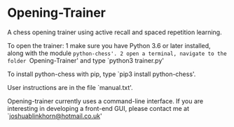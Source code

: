 # Opening-Trainer
A chess opening trainer using active recall and spaced repetition learning.

To open the trainer:
  1 	make sure you have Python 3.6 or later installed, along with the module `python-chess'.
  2	open a terminal, navigate to the folder `Opening-Trainer' and type `python3 trainer.py'

To install python-chess with pip, type `pip3 install python-chess'.

User instructions are in the file `manual.txt'.

Opening-trainer currently uses a command-line interface. If you are interesting in developing a front-end GUI, please contact me at `joshuablinkhorn@hotmail.co.uk'